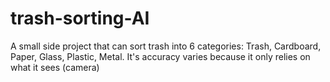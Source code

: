 # trash-sorting-AI
A small side project that can sort trash into 6 categories: Trash, Cardboard, Paper, Glass, Plastic, Metal. It's accuracy varies because it only relies on what it sees (camera)

